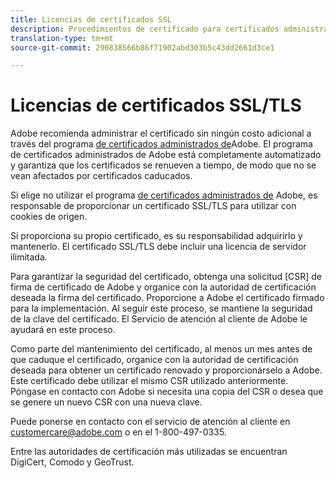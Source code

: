 ```yaml
---
title: Licencias de certificados SSL
description: Procedimientos de certificado para certificados administrados por el cliente
translation-type: tm+mt
source-git-commit: 290838566b86f71902abd303b5c43dd2661d3ce1

---
```



# Licencias de certificados SSL/TLS

Adobe recomienda administrar el certificado sin ningún costo adicional a través del programa [de certificados administrados de](https://marketing.adobe.com/resources/help/en_US/whitepapers/first_party_cookies/adobe_managed_cert_pgm.html)Adobe.  El programa de certificados administrados de Adobe está completamente automatizado y garantiza que los certificados se renueven a tiempo, de modo que no se vean afectados por certificados caducados.

Si elige no utilizar el programa [de certificados administrados de](https://marketing.adobe.com/resources/help/en_US/whitepapers/first_party_cookies/adobe_managed_cert_pgm.html) Adobe, es responsable de proporcionar un certificado SSL/TLS para utilizar con cookies de origen.

Si proporciona su propio certificado, es su responsabilidad adquirirlo y mantenerlo.  El certificado SSL/TLS debe incluir una licencia de servidor ilimitada.

Para garantizar la seguridad del certificado, obtenga una solicitud [CSR] de firma de certificado de Adobe y organice con la autoridad de certificación deseada la firma del certificado.  Proporcione a Adobe el certificado firmado para la implementación.  Al seguir este proceso, se mantiene la seguridad de la clave del certificado.  El Servicio de atención al cliente de Adobe le ayudará en este proceso.

Como parte del mantenimiento del certificado, al menos un mes antes de que caduque el certificado, organice con la autoridad de certificación deseada para obtener un certificado renovado y proporcionárselo a Adobe.  Este certificado debe utilizar el mismo CSR utilizado anteriormente.  Póngase en contacto con Adobe si necesita una copia del CSR o desea que se genere un nuevo CSR con una nueva clave.

Puede ponerse en contacto con el servicio de atención al cliente en customercare@adobe.com o en el 1-800-497-0335.

Entre las autoridades de certificación más utilizadas se encuentran DigiCert, Comodo y GeoTrust.
